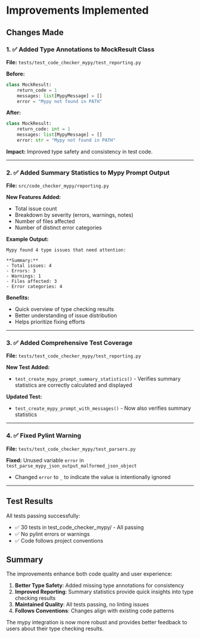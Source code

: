 # Improvements Implemented

## Changes Made

### 1. ✅ Added Type Annotations to MockResult Class
**File:** `tests/test_code_checker_mypy/test_reporting.py`

**Before:**
```python
class MockResult:
    return_code = 1
    messages: list[MypyMessage] = []
    error = "Mypy not found in PATH"
```

**After:**
```python
class MockResult:
    return_code: int = 1
    messages: list[MypyMessage] = []
    error: str = "Mypy not found in PATH"
```

**Impact:** Improved type safety and consistency in test code.

---

### 2. ✅ Added Summary Statistics to Mypy Prompt Output
**File:** `src/code_checker_mypy/reporting.py`

**New Features Added:**
- Total issue count
- Breakdown by severity (errors, warnings, notes)
- Number of files affected
- Number of distinct error categories

**Example Output:**
```
Mypy found 4 type issues that need attention:

**Summary:**
- Total issues: 4
- Errors: 3
- Warnings: 1
- Files affected: 3
- Error categories: 4
```

**Benefits:**
- Quick overview of type checking results
- Better understanding of issue distribution
- Helps prioritize fixing efforts

---

### 3. ✅ Added Comprehensive Test Coverage
**File:** `tests/test_code_checker_mypy/test_reporting.py`

**New Test Added:**
- `test_create_mypy_prompt_summary_statistics()` - Verifies summary statistics are correctly calculated and displayed

**Updated Test:**
- `test_create_mypy_prompt_with_messages()` - Now also verifies summary statistics

---

### 4. ✅ Fixed Pylint Warning
**File:** `tests/test_code_checker_mypy/test_parsers.py`

**Fixed:** Unused variable `error` in `test_parse_mypy_json_output_malformed_json_object`
- Changed `error` to `_` to indicate the value is intentionally ignored

---

## Test Results

All tests passing successfully:
- ✅ 30 tests in test_code_checker_mypy/ - All passing
- ✅ No pylint errors or warnings
- ✅ Code follows project conventions

## Summary

The improvements enhance both code quality and user experience:

1. **Better Type Safety**: Added missing type annotations for consistency
2. **Improved Reporting**: Summary statistics provide quick insights into type checking results
3. **Maintained Quality**: All tests passing, no linting issues
4. **Follows Conventions**: Changes align with existing code patterns

The mypy integration is now more robust and provides better feedback to users about their type checking results.
